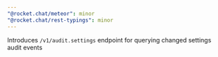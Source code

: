 ```yaml
---
"@rocket.chat/meteor": minor
"@rocket.chat/rest-typings": minor
---
```


Introduces `/v1/audit.settings` endpoint for querying changed settings audit events
